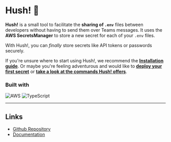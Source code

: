 # Hush! 🤫</h1>

**Hush!** is a small tool to facilitate the **sharing of `.env`** files between developers without having to send them over Teams messages. It uses the **AWS SecretsManager** to store a new secret for each of your `.env` files.

With Hush!, you can _finally_ store secrets like API tokens or passwords securely.

If you're unsure where to start using Hush!, we recommend the **[Installation guide](/getting-started/installation)**. Or maybe you're feeling adventurous and would like to **[deploy your first secret](/getting-started/deploying-your-first-secret)** or **[take a look at the commands Hush! offers](/commands)**.

### Built with

![AWS](https://img.shields.io/badge/AWS-%23FF9900.svg?style=for-the-badge&logo=amazon-aws&logoColor=white) ![TypeScript](https://img.shields.io/badge/typescript-%23007ACC.svg?style=for-the-badge&logo=typescript&logoColor=white)

---

## Links

- [Github Repository](https://github.com/kernpunkt/hush)
- [Documentation](https://hush.kernpunkt.de)
